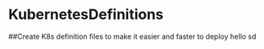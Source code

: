 # KubernetesDefinitions

##Create K8s definition files to make it easier and faster to deploy
hello
sd

